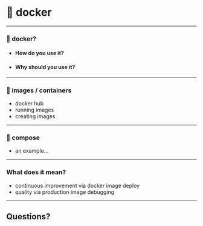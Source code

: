 # 🐳 docker

---

### 🤷‍ docker?
- #### How do you use it?
- #### Why should you use it?

---

### 🐳 images / containers
- docker hub
- running images
- creating images

---

### 🐳 compose
- an example...

---

### What does it mean?
- continuous improvement via docker image deploy
- quality via production image debugging

---

## Questions?
